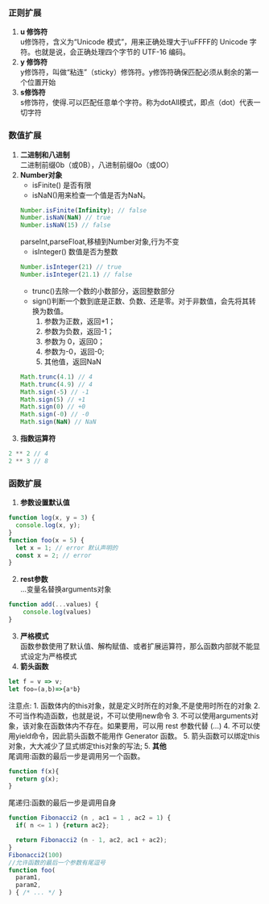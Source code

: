 ### 正则扩展

1. **u 修饰符**  
u修饰符，含义为“Unicode 模式”，用来正确处理大于\uFFFF的 Unicode 字符。也就是说，会正确处理四个字节的 UTF-16 编码。
2. **y 修饰符**  
y修饰符，叫做“粘连”（sticky）修饰符。y修饰符确保匹配必须从剩余的第一个位置开始
3. **s修饰符**  
s修饰符，使得.可以匹配任意单个字符。称为dotAll模式，即点（dot）代表一切字符

### 数值扩展
1. **二进制和八进制**  
二进制前缀0b（或0B），八进制前缀0o（或0O）
2. **Number对象**
    - isFinite() 是否有限
    - isNaN()用来检查一个值是否为NaN。
    ```js
    Number.isFinite(Infinity); // false
    Number.isNaN(NaN) // true
    Number.isNaN(15) // false
    ```
    parseInt,parseFloat,移植到Number对象,行为不变
    - isInteger() 数值是否为整数
    ```js
    Number.isInteger(21) // true
    Number.isInteger(21.1) // false
    ```
    - trunc()去除一个数的小数部分，返回整数部分
    - sign()判断一个数到底是正数、负数、还是零。对于非数值，会先将其转换为数值。
        1. 参数为正数，返回+1；
        2. 参数为负数，返回-1；
        3. 参数为 0，返回0；
        4. 参数为-0，返回-0;
        5. 其他值，返回NaN
    ```js
    Math.trunc(4.1) // 4
    Math.trunc(4.9) // 4
    Math.sign(-5) // -1
    Math.sign(5) // +1
    Math.sign(0) // +0
    Math.sign(-0) // -0
    Math.sign(NaN) // NaN
    ```
3. **指数运算符**
```js
2 ** 2 // 4
2 ** 3 // 8
```

### 函数扩展

1. **参数设置默认值**
```js
function log(x, y = 3) {
  console.log(x, y);
}
function foo(x = 5) {
  let x = 1; // error 默认声明的
  const x = 2; // error
}
```
2. **rest参数**  
...变量名替换arguments对象
```js
function add(...values) {
    console.log(values)
}
```
3. **严格模式**  
函数参数使用了默认值、解构赋值、或者扩展运算符，那么函数内部就不能显式设定为严格模式
4. **箭头函数**
```js
let f = v => v;
let foo=(a,b)=>{a*b}
```
注意点:
    1. 函数体内的this对象，就是定义时所在的对象,不是使用时所在的对象
    2. 不可当作构造函数，也就是说，不可以使用new命令
    3. 不可以使用arguments对象，该对象在函数体内不存在。如果要用，可以用 rest 参数代替 (...)
    4. 不可以使用yield命令，因此箭头函数不能用作 Generator 函数。
    5. 箭头函数可以绑定this对象，大大减少了显式绑定this对象的写法;
5. **其他**  
尾调用:函数的最后一步是调用另一个函数。
```js
function f(x){
  return g(x);
}
```

尾递归:函数的最后一步是调用自身

```js
function Fibonacci2 (n , ac1 = 1 , ac2 = 1) {
  if( n <= 1 ) {return ac2};

  return Fibonacci2 (n - 1, ac2, ac1 + ac2);
}
Fibonacci2(100) 
//允许函数的最后一个参数有尾逗号
function foo(
  param1,
  param2,
) { /* ... */ }
```